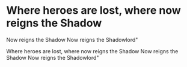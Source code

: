 # Where heroes are lost, where now reigns the Shadow
Now reigns the Shadow
Now reigns the Shadowlord"

Where heroes are lost, where now reigns the Shadow
Now reigns the Shadow
Now reigns the Shadowlord"

